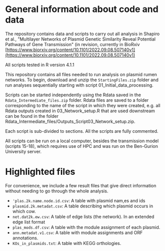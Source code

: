 # General information about code and data

The repository contains data and scripts to carry out all analysis in Shapiro et al., "Multilayer Networks of Plasmid Genetic Similarity Reveal Potential Pathways of Gene Transmission" (in revision, currently in BioRxiv [https://www.biorxiv.org/content/10.1101/2022.09.08.507140v1](https://www.biorxiv.org/content/10.1101/2022.09.08.507140v1)

All scripts tested in R version 4.1.1

This repository contains all files needed to run analysis on plasmid rumen networks. To begin, download and unzip the `StartingFiles.zip` folder and run analyses sequentially starting with script 01_Initial_data_processing.

Scripts can be started independently using the Rdata saved in the `Rdata_Intermediate_files.zip` folder. Rdata files are saved to a folder corresponding to the name of the script in which they were created, e.g. all Rdata outputs created in 03_Network_setup.R that are used downstream can be found in the folder Rdata_Intermediate_files/Outputs_Script03_Network_setup.zip.

Each script is sub-divided to sections. All the scripts are fully commented.

All scripts can be run on a local computer, besides the transmission model (scripts 15-18), which requires use of HPC and was run on the Ben-Gurion University server.

# Highlighted files

For convenience, we include a few result files that give direct information without needing to go through the whole analysis.

* `'plas.2k.name.node.id.csv`: A table with plasmid nam,es and ids
* `plasmid.2k.metadat.csv`: A table describing which plasmid occurs in which cow.
* `net.dat2k.ew.csv`: A table of edge lists (the network). In an extended edge list format
* `plas_mods.df.csv`: A table with the module assignment of each plasmid.
* `ann.metadat.v1.csv`: A table with module assignments and ORF annotations.
* `KOs_in_plasmids.txt`: A table with KEGG orthologies.

